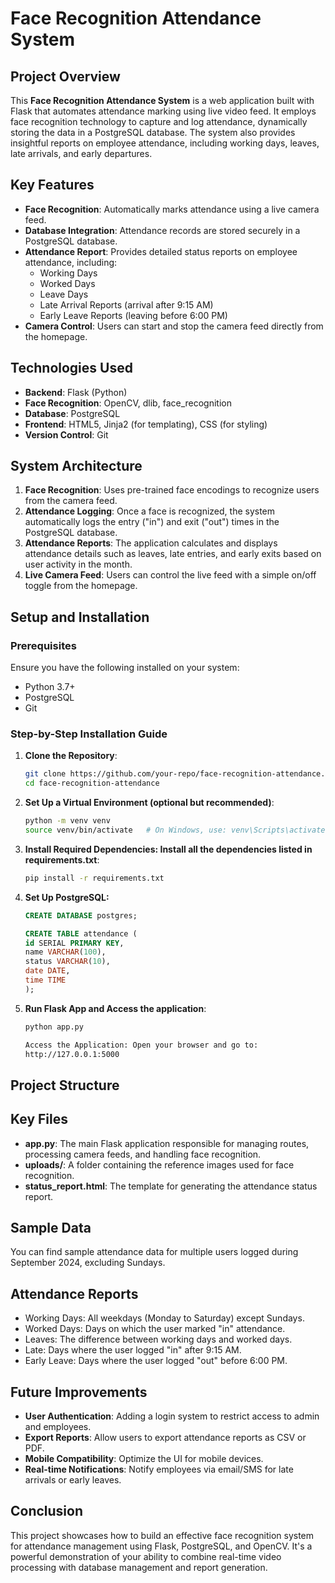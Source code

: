 
# Face Recognition Attendance System

## Project Overview
This **Face Recognition Attendance System** is a web application built with Flask that automates attendance marking using live video feed. It employs face recognition technology to capture and log attendance, dynamically storing the data in a PostgreSQL database. The system also provides insightful reports on employee attendance, including working days, leaves, late arrivals, and early departures.

## Key Features
- **Face Recognition**: Automatically marks attendance using a live camera feed.
- **Database Integration**: Attendance records are stored securely in a PostgreSQL database.
- **Attendance Report**: Provides detailed status reports on employee attendance, including:
  - Working Days
  - Worked Days
  - Leave Days
  - Late Arrival Reports (arrival after 9:15 AM)
  - Early Leave Reports (leaving before 6:00 PM)
- **Camera Control**: Users can start and stop the camera feed directly from the homepage.

## Technologies Used
- **Backend**: Flask (Python)
- **Face Recognition**: OpenCV, dlib, face_recognition
- **Database**: PostgreSQL
- **Frontend**: HTML5, Jinja2 (for templating), CSS (for styling)
- **Version Control**: Git

## System Architecture
1. **Face Recognition**: Uses pre-trained face encodings to recognize users from the camera feed.
2. **Attendance Logging**: Once a face is recognized, the system automatically logs the entry ("in") and exit ("out") times in the PostgreSQL database.
3. **Attendance Reports**: The application calculates and displays attendance details such as leaves, late entries, and early exits based on user activity in the month.
4. **Live Camera Feed**: Users can control the live feed with a simple on/off toggle from the homepage.

## Setup and Installation

### Prerequisites
Ensure you have the following installed on your system:
- Python 3.7+
- PostgreSQL
- Git

### Step-by-Step Installation Guide

1. **Clone the Repository**:
   ```bash
   git clone https://github.com/your-repo/face-recognition-attendance.git
   cd face-recognition-attendance

2. **Set Up a Virtual Environment (optional but recommended)**:
    ```bash
    python -m venv venv
    source venv/bin/activate   # On Windows, use: venv\Scripts\activate

3. **Install Required Dependencies: Install all the dependencies listed in requirements.txt**:
    ```bash
    pip install -r requirements.txt

4. **Set Up PostgreSQL:**
    ```sql
    CREATE DATABASE postgres;

    CREATE TABLE attendance (
    id SERIAL PRIMARY KEY,
    name VARCHAR(100),
    status VARCHAR(10),
    date DATE,
    time TIME
    );

5. **Run Flask App and Access the application**:
    ```bash
    python app.py

    Access the Application: Open your browser and go to:
    http://127.0.0.1:5000

## Project Structure

## Key Files

- **app.py**: The main Flask application responsible for managing routes, processing camera feeds, and handling face recognition.
- **uploads/**: A folder containing the reference images used for face recognition.
- **status_report.html**: The template for generating the attendance status report.

## Sample Data

You can find sample attendance data for multiple users logged during September 2024, excluding Sundays.

## Attendance Reports
- Working Days: All weekdays (Monday to Saturday) except Sundays.
- Worked Days: Days on which the user marked "in" attendance.
- Leaves: The difference between working days and worked days.
- Late: Days where the user logged "in" after 9:15 AM.
- Early Leave: Days where the user logged "out" before 6:00 PM.
    
## Future Improvements

   - **User Authentication**: Adding a login system to restrict access to admin and employees.
   - **Export Reports**: Allow users to export attendance reports as CSV or PDF.
   - **Mobile Compatibility**: Optimize the UI for mobile devices.
   - **Real-time Notifications**: Notify employees via email/SMS for late arrivals or early leaves.

## Conclusion

This project showcases how to build an effective face recognition system for attendance management using Flask, PostgreSQL, and OpenCV. It's a powerful demonstration of your ability to combine real-time video processing with database management and report generation.